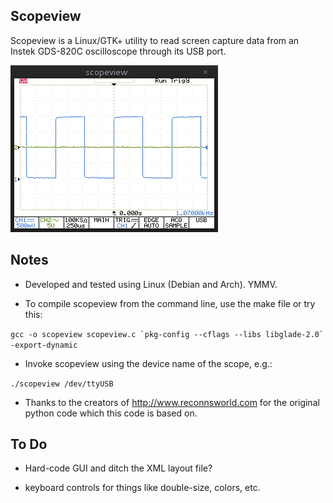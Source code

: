 ## Scopeview

Scopeview is a Linux/GTK+ utility to read screen capture data from an Instek GDS-820C oscilloscope through its USB port.

![](https://github.com/windsorschmidt/scopeview/raw/master/screenshot.png)

## Notes

* Developed and tested using Linux (Debian and Arch). YMMV.

* To compile scopeview from the command line, use the make file or try this:

```gcc -o scopeview scopeview.c `pkg-config --cflags --libs libglade-2.0` -export-dynamic```

* Invoke scopeview using the device name of the scope, e.g.:

```./scopeview /dev/ttyUSB```

* Thanks to the creators of http://www.reconnsworld.com for the original python code which this code is based on.

## To Do

* Hard-code GUI and ditch the XML layout file?

* keyboard controls for things like double-size, colors, etc.
